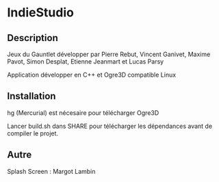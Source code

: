 # IndieStudio

## Description
Jeux du Gauntlet développer par Pierre Rebut, Vincent Ganivet, Maxime Pavot, Simon Desplat, Etienne Jeanmart et Lucas Parsy

Application développer en C++ et Ogre3D compatible Linux

## Installation
hg (Mercurial) est nécesaire pour télécharger Ogre3D

Lancer build.sh dans SHARE pour télécharger les dépendances avant de compiler le projet.

## Autre
Splash Screen : Margot Lambin
